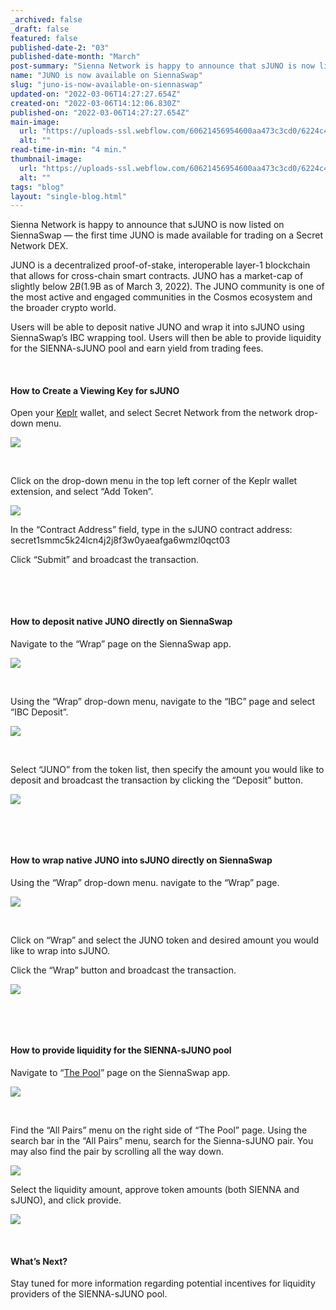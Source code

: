 ```yaml
---
_archived: false
_draft: false
featured: false
published-date-2: "03"
published-date-month: "March"
post-summary: "Sienna Network is happy to announce that sJUNO is now listed on SiennaSwap"
name: "JUNO is now available on SiennaSwap"
slug: "juno-is-now-available-on-siennaswap"
updated-on: "2022-03-06T14:27:27.654Z"
created-on: "2022-03-06T14:12:06.830Z"
published-on: "2022-03-06T14:27:27.654Z"
main-image:
  url: "https://uploads-ssl.webflow.com/60621456954600aa473c3cd0/6224c4a1ef6184fc3a167283_Sienna%20x%20JUNO%20Blog.jpg"
  alt: ""
read-time-in-min: "4 min."
thumbnail-image:
  url: "https://uploads-ssl.webflow.com/60621456954600aa473c3cd0/6224c4a5b50e4a08f5c2b6de_Sienna%20x%20JUNO%20Blog%20Thump.jpg"
  alt: ""
tags: "blog"
layout: "single-blog.html"
---
```


Sienna Network is happy to announce that sJUNO is now listed on SiennaSwap — the first time JUNO is made available for trading on a Secret Network DEX.

JUNO is a decentralized proof-of-stake, interoperable layer-1 blockchain that allows for cross-chain smart contracts. JUNO has a market-cap of slightly below $2B ($1.9B as of March 3, 2022). The JUNO community is one of the most active and engaged communities in the Cosmos ecosystem and the broader crypto world.

Users will be able to deposit native JUNO and wrap it into sJUNO using SiennaSwap’s IBC wrapping tool. Users will then be able to provide liquidity for the SIENNA-sJUNO pool and earn yield from trading fees.

‍

#### **How to Create a Viewing Key for sJUNO**

Open your [Keplr](https://wallet.keplr.app/) wallet, and select Secret Network from the network drop-down menu.

![](https://uploads-ssl.webflow.com/60621456954600aa473c3cd0/6224b97228953e5a5159d039_1*0z_SYUR8wcfKo84TLvfsYw.png)

‍

Click on the drop-down menu in the top left corner of the Keplr wallet extension, and select “Add Token”.

![](https://uploads-ssl.webflow.com/60621456954600aa473c3cd0/6224b9b11580090b53446e09_1*p3UW1gfwlvtVXMbkRAQgog.png)

In the “Contract Address” field, type in the sJUNO contract address:  
secret1smmc5k24lcn4j2j8f3w0yaeafga6wmzl0qct03

Click “Submit” and broadcast the transaction.

‍

‍

#### **How to deposit native JUNO directly on SiennaSwap**

Navigate to the “Wrap” page on the SiennaSwap app.

![](https://uploads-ssl.webflow.com/60621456954600aa473c3cd0/6224bd7d88a499ec446f2025_1*zIia168vBHiTmWud_pcfsg.png)

‍

Using the “Wrap” drop-down menu, navigate to the “IBC” page and select “IBC Deposit”.

![](https://uploads-ssl.webflow.com/60621456954600aa473c3cd0/6224bd9862cce903608e086b_1*2BwvWpZp84p1llUWrHBRig.png)

‍

Select “JUNO” from the token list, then specify the amount you would like to deposit and broadcast the transaction by clicking the “Deposit” button.

![](https://uploads-ssl.webflow.com/60621456954600aa473c3cd0/6224bdb87ab5ee097518973b_1*Rb8uayDqpomLsrrnJleyBQ.png)

‍

‍

#### **How to wrap native JUNO into sJUNO directly on SiennaSwap**

Using the “Wrap” drop-down menu. navigate to the “Wrap” page.

![](https://uploads-ssl.webflow.com/60621456954600aa473c3cd0/6224bddeef618433ab163110_1*EeyhGfjG8iDLArUi6fkGJw.png)

‍

Click on “Wrap” and select the JUNO token and desired amount you would like to wrap into sJUNO.

Click the “Wrap” button and broadcast the transaction.

![](https://uploads-ssl.webflow.com/60621456954600aa473c3cd0/6224be074c436a2ea43dc801_1*4ugqmt-MN8YkEF4vcxwW8g.png)

‍

‍

#### **How to provide liquidity for the SIENNA-sJUNO pool**

Navigate to “[The Pool](https://app.sienna.network/swap/pool)” page on the SiennaSwap app.  

![](https://uploads-ssl.webflow.com/60621456954600aa473c3cd0/6224be5f549b6e3d9497b4a1_1*WwKmub23m3yJcORl2iC1Cg.png)

‍

Find the “All Pairs” menu on the right side of “The Pool” page. Using the search bar in the “All Pairs” menu, search for the Sienna-sJUNO pair. You may also find the pair by scrolling all the way down.

![](https://uploads-ssl.webflow.com/60621456954600aa473c3cd0/6224be8c786212816329d557_1*9GJJ3ZHxMimEj9m8C2WpMg.png)

Select the liquidity amount, approve token amounts (both SIENNA and sJUNO), and click provide.

![](https://uploads-ssl.webflow.com/60621456954600aa473c3cd0/6224c0ec8044d690505ffc4a_1*ziuGgmdLyETj9IISNmr4Cg.png)

‍

#### ‍**What’s Next?**

Stay tuned for more information regarding potential incentives for liquidity providers of the SIENNA-sJUNO pool.

  

‍

‍
